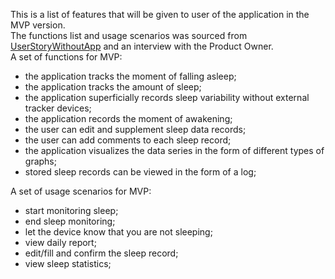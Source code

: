 This is a list of features that will be given to user of the application in the MVP version.<br>
The functions list and usage scenarios was sourced from [UserStoryWithoutApp](./UserStoryWithoutApp.md) and an interview with the Product Owner.<br>
A set of functions for MVP:
- the application tracks the moment of falling asleep;
- the application tracks the amount of sleep;
- the application superficially records sleep variability without external tracker devices;
- the application records the moment of awakening;
- the user can edit and supplement sleep data records;
- the user can add comments to each sleep record;
- the application visualizes the data series in the form of different types of graphs;
- stored sleep records can be viewed in the form of a log;
<empty line>
  
A set of usage scenarios for MVP:
- start monitoring sleep;
- end sleep monitoring;
- let the device know that you are not sleeping;
- view daily report;
- edit/fill and confirm the sleep record;
- view sleep statistics;
